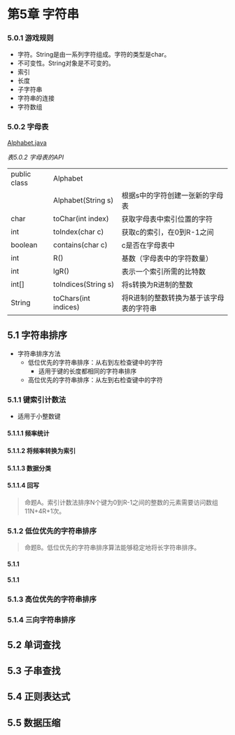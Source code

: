 # 第5章 字符串

### 5.0.1 游戏规则
* 字符。String是由一系列字符组成。字符的类型是char。
* 不可变性。String对象是不可变的。
* 索引
* 长度
* 子字符串
* 字符串的连接
* 字符数组

### 5.0.2 字母表
[Alphabet.java](../src/main/java/ch0500/Alphabet.java)  

*表5.0.2 字母表的API*    

|  | | |
| ---- | ---- | ---- |
| public class |  Alphabet | |
|  | Alphabet(String s) | 根据s中的字符创建一张新的字母表 |
| char | toChar(int index) | 获取字母表中索引位置的字符 |
| int | toIndex(char c) | 获取c的索引，在0到R-1之间 |
| boolean | contains(char c) | c是否在字母表中 |
| int | R() | 基数（字母表中的字符数量） |
| int | lgR() | 表示一个索引所需的比特数 |
| int[] | toIndices(String s) | 将s转换为R进制的整数 |
| String | toChars(int indices) | 将R进制的整数转换为基于该字母表的字符串 |


## 5.1 字符串排序
* 字符串排序方法
    * 低位优先的字符串排序：从右到左检查键中的字符
        * 适用于键的长度都相同的字符串排序
    * 高位优先的字符串排序：从左到右检查键中的字符
        
### 5.1.1 键索引计数法
* 适用于小整数键

#### 5.1.1.1 频率统计
   
#### 5.1.1.2 将频率转换为索引   
#### 5.1.1.3 数据分类   
#### 5.1.1.4 回写

>命题A。索引计数法排序N个键为0到R-1之间的整数的元素需要访问数组11N+4R+1次。

   
### 5.1.2 低位优先的字符串排序   
>命题B。低位优先的字符串排序算法能够稳定地将长字符串排序。


#### 5.1.1   
#### 5.1.1
   
### 5.1.3 高位优先的字符串排序
   
### 5.1.4 三向字符串排序   

## 5.2 单词查找

## 5.3 子串查找

## 5.4 正则表达式

## 5.5 数据压缩